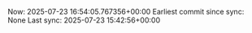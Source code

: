 Now: 2025-07-23 16:54:05.767356+00:00 Earliest commit since sync: None Last sync: 2025-07-23 15:42:56+00:00

